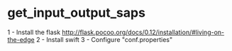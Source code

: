 # get_input_output_saps

1 - Install the flask
http://flask.pocoo.org/docs/0.12/installation/#living-on-the-edge
2 - Install swift
3 - Configure "conf.properties"
